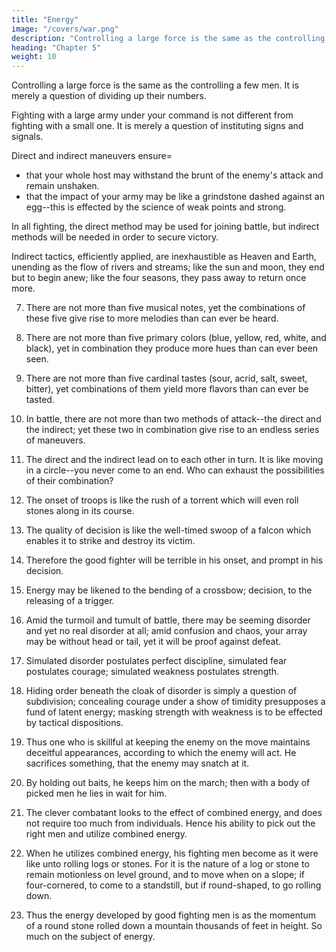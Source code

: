 ```yaml
---
title: "Energy"
image: "/covers/war.png"
description: "Controlling a large force is the same as the controlling a few men. It is merely a question of dividing up their numbers"
heading: "Chapter 5"
weight: 10
---
```




Controlling a large force is the same as the controlling a few men. It is merely a question of dividing up their numbers.

Fighting with a large army under your command is not different from fighting with a small one. It is merely a question of instituting signs and signals.

Direct and indirect maneuvers ensure= 
- that your whole host may withstand the brunt of the enemy's attack and remain unshaken.
- that the impact of your army may be like a grindstone dashed against an egg--this is effected by the science of weak points and strong.

In all fighting, the direct method may be used for joining battle, but indirect methods will be needed in order to secure victory.

Indirect tactics, efficiently applied, are inexhaustible as Heaven and Earth, unending as the flow of rivers and streams; like the sun and moon, they end but to begin anew; like the four seasons, they pass away to return once more.

7. There are not more than five musical notes, yet the combinations of these five give rise to more melodies than can ever be heard.

8. There are not more than five primary colors (blue, yellow, red, white, and black), yet in combination they produce more hues than can ever been seen.

9. There are not more than five cardinal tastes (sour, acrid, salt, sweet, bitter), yet combinations of them yield more flavors than can ever be tasted.

10. In battle, there are not more than two methods of attack--the direct and the indirect; yet these two in combination give rise to an endless series of maneuvers.

11. The direct and the indirect lead on to each other in turn. It is like moving in a circle--you never come to an end. Who can exhaust the possibilities of their combination?

12. The onset of troops is like the rush of a torrent which will even roll stones along in its course.

13. The quality of decision is like the well-timed swoop of a falcon which enables it to strike and destroy its victim.

14. Therefore the good fighter will be terrible in his onset, and prompt in his decision.

15. Energy may be likened to the bending of a crossbow; decision, to the releasing of a trigger.

16. Amid the turmoil and tumult of battle, there may be seeming disorder and yet no real disorder at all; amid confusion and chaos, your array may be without head or tail, yet it will be proof against defeat.

17. Simulated disorder postulates perfect discipline, simulated fear postulates courage; simulated weakness postulates strength.

18. Hiding order beneath the cloak of disorder is simply a question of subdivision; concealing courage under a show of timidity presupposes a fund of latent energy; masking strength with weakness is to be effected by tactical dispositions.

19. Thus one who is skillful at keeping the enemy on the move maintains deceitful appearances, according to which the enemy will act. He sacrifices something, that the enemy may snatch at it.

20. By holding out baits, he keeps him on the march; then with a body of picked men he lies in wait for him.

21. The clever combatant looks to the effect of combined energy, and does not require too much from individuals. Hence his ability to pick out the right men and utilize combined energy.

22. When he utilizes combined energy, his fighting men become as it were like unto rolling logs or stones. For it is the nature of a log or stone to remain motionless on level ground, and to move when on a slope; if four-cornered, to come to a standstill, but if round-shaped, to go rolling down.

23. Thus the energy developed by good fighting men is as the momentum of a round stone rolled down a mountain thousands of feet in height. So much on the subject of energy.
